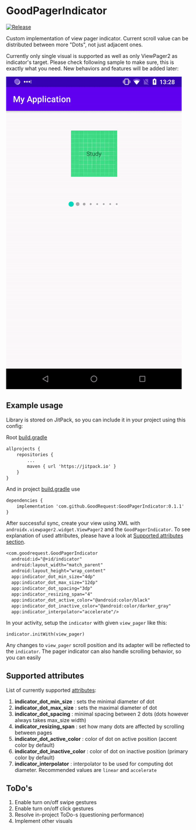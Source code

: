 # GoodPagerIndicator

[![Release](https://jitpack.io/v/com.github.GoodRequest/GoodPagerIndicator.svg)](https://jitpack.io/#com.github.GoodRequest/GoodPagerIndicator)

Custom implementation of view pager indicator. Current scroll value can be distributed between more "Dots", not just adjacent ones.

Currently only single visual is supported as well as only ViewPager2 as indicator's target.  Please check following sample to make sure, this is exactly what you need. New behaviors and features will be added later:  
  
<img src="./presentation/sample.gif" alt="Sample">  
 
## Example usage
Library is stored on JitPack, so you can include it in your project using this config:

Root [build.gradle](./build.gradle) 

	allprojects {
		repositories {
			...
			maven { url 'https://jitpack.io' }
		}
	}

And in project [build.gradle](./app/build.gradle) use

    dependencies {
        implementation 'com.github.GoodRequest:GoodPagerIndicator:0.1.1'
    }

After successful sync, create your view using XML with `androidx.viewpager2.widget.ViewPager2` and the `GoodPagerIndicator`. To see explanation of used attributes, please have a look at [Supported attributes section](#supported-attributes).

    <com.goodrequest.GoodPagerIndicator
      android:id="@+id/indicator"
      android:layout_width="match_parent"
      android:layout_height="wrap_content"
      app:indicator_dot_min_size="4dp"
      app:indicator_dot_max_size="12dp"
      app:indicator_dot_spacing="3dp"
      app:indicator_resizing_span="4"
      app:indicator_dot_active_color="@android:color/black"
      app:indicator_dot_inactive_color="@android:color/darker_gray"
      app:indicator_interpolator="accelerate"/>

In your activity, setup the `indicator` with given `view_pager` like this:

    indicator.initWith(view_pager)
 
Any changes to `view_pager` scroll position and its adapter will be reflected to the `indicator`. The pager indicator can also handle scrolling behavior, so you can easily
 
## Supported attributes
List of currently supported [attributes](./goodpagerindicator/src/main/res/values/attrs.xml):  
1. **indicator_dot_min_size** : sets the minimal diameter of dot  
2. **indicator_dot_max_size** : sets the maximal diameter of dot  
3. **indicator_dot_spacing** : minimal spacing between 2 dots (dots however always takes max_size width)  
4. **indicator_resizing_span** : set how many dots are affected by scrolling between pages  
5. **indicator_dot_active_color** : color of dot on active position (accent color by default)  
6. **indicator_dot_inactive_color** : color of dot on inactive position (primary color by default)  
7. **indicator_interpolator** : interpolator to be used for computing dot diameter. Recommended values are `linear` and `accelerate`

## ToDo's
1. Enable turn on/off swipe gestures
2. Enable turn on/off click gestures
3. Resolve in-project ToDo-s (questioning performance)
4. Implement other visuals